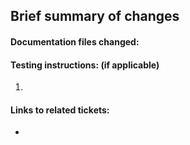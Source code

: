 ## Brief summary of changes


#### Documentation files changed: 


#### Testing instructions: (if applicable)

1.

#### Links to related tickets:

*
